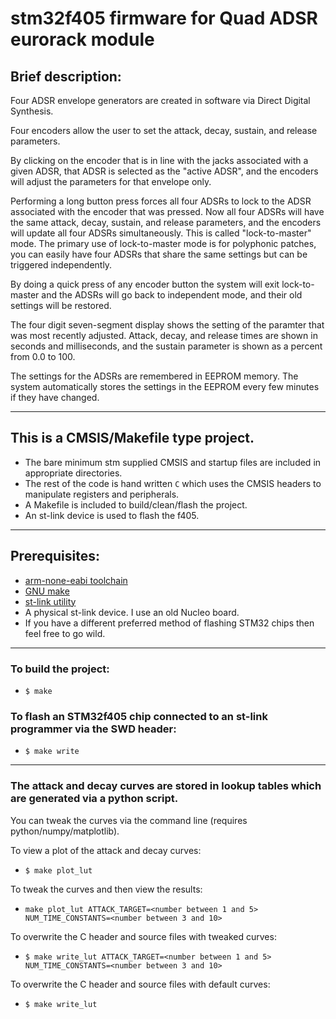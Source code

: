 # stm32f405 firmware for Quad ADSR eurorack module

## Brief description:

Four ADSR envelope generators are created in software via Direct Digital Synthesis.

Four encoders allow the user to set the attack, decay, sustain, and release parameters.

By clicking on the encoder that is in line with the jacks associated with a given ADSR, that 
ADSR is selected as the "active ADSR", and the encoders will adjust the parameters for that 
envelope only.

Performing a long button press forces all four ADSRs to lock to the ADSR associated with 
the encoder that was pressed. Now all four ADSRs will have the same attack, decay, sustain, 
and release parameters, and the encoders will update all four ADSRs simultaneously. This is
called "lock-to-master" mode. The primary use of lock-to-master mode is for polyphonic patches, 
you can easily have four ADSRs that share the same settings but can be triggered independently.

By doing a quick press of any encoder button the system will exit lock-to-master and the ADSRs will 
go back to independent mode, and their old settings will be restored.

The four digit seven-segment display shows the setting of the paramter that was most recently adjusted. 
Attack, decay, and release times are shown in seconds and milliseconds, and the sustain parameter is shown
as a percent from 0.0 to 100.

The settings for the ADSRs are remembered in EEPROM memory. The system automatically stores the settings in
the EEPROM every few minutes if they have changed.

---

## This is a CMSIS/Makefile type project.
- The bare minimum stm supplied CMSIS and startup files are included in appropriate directories.
- The rest of the code is hand written `C` which uses the CMSIS headers to manipulate registers and peripherals.
- A Makefile is included to build/clean/flash the project.
- An st-link device is used to flash the f405.

---
## Prerequisites:
- [arm-none-eabi toolchain](https://developer.arm.com/tools-and-software/open-source-software/developer-tools/gnu-toolchain/gnu-rm/downloads)
- [GNU make](https://www.gnu.org/software/make/)
- [st-link utility](https://www.st.com/en/development-tools/stsw-link004.html)
- A physical st-link device. I use an old Nucleo board.
- If you have a different preferred method of flashing STM32 chips then feel free to go wild.

---

### To build the project:
- `$ make`

### To flash an STM32f405 chip connected to an st-link programmer via the SWD header:
- `$ make write`

---

### The attack and decay curves are stored in lookup tables which are generated via a python script.

You can tweak the curves via the command line (requires python/numpy/matplotlib).

To view a plot of the attack and decay curves:
- `$ make plot_lut`

To tweak the curves and then view the results:
- `make plot_lut ATTACK_TARGET=<number between 1 and 5> NUM_TIME_CONSTANTS=<number between 3 and 10>`

To overwrite the C header and source files with tweaked curves:
- `$ make write_lut ATTACK_TARGET=<number between 1 and 5> NUM_TIME_CONSTANTS=<number between 3 and 10>`

To overwrite the C header and source files with default curves:
- `$ make write_lut`
